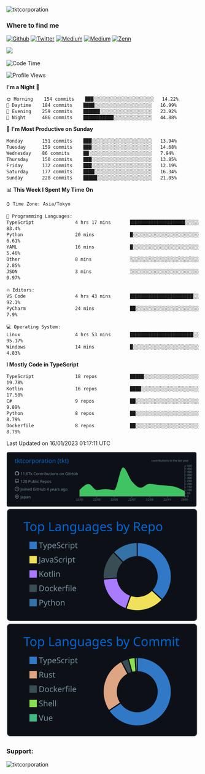 <p align="left"> <img src="https://komarev.com/ghpvc/?username=tktcorporation&label=Profile%20views&color=0e75b6&style=flat" alt="tktcorporation" /> </p>

<h3>Where to find me</h3>
<p>
<a href="https://github.com/tktcorporation" target="_blank"><img alt="Github" src="https://img.shields.io/badge/GitHub-%2312100E.svg?&style=for-the-badge&logo=Github&logoColor=white" /></a>
<a href="https://twitter.com/tktcorporation" target="_blank"><img alt="Twitter" src="https://img.shields.io/badge/twitter-%231DA1F2.svg?&style=for-the-badge&logo=twitter&logoColor=white" /></a>
<a href="https://www.linkedin.com/in/tktcorporation" target="_blank"><img alt="Medium" src="https://img.shields.io/badge/linkdin-0a66c2.svg?&style=for-the-badge&logo=linkedin&logoColor=white" /></a>
<a href="https://qiita.com/tktcorporation" target="_blank"><img alt="Medium" src="https://img.shields.io/badge/qiita-55C500.svg?&style=for-the-badge&logo=qiita&logoColor=white" /></a>
<a href="https://zenn.dev/tktcorporation" target="_blank"><img alt="Zenn" src="https://img.shields.io/badge/Zenn-3EA8FF.svg?&style=for-the-badge&logo=Zenn&logoColor=white" /></a>
</p>

<!--START_SECTION:lapras-card-->
<a href="https://lapras.com/public/tktcorporation" target="_blank" rel="noopener noreferrer"><img src="https://lapras-card-generator.vercel.app/api/svg?e=3.89&b=3.48&i=3.6&b1=%23232323&b2=%236d6d6d&i1=%23212121&i2=%23818181&l=en" width="400" ></a>
<!--END_SECTION:lapras-card-->
  
<!--START_SECTION:waka-->
![Code Time](http://img.shields.io/badge/Code%20Time-820%20hrs%2055%20mins-blue)

![Profile Views](http://img.shields.io/badge/Profile%20Views-0-blue)

**I'm a Night 🦉** 

```text
🌞 Morning    154 commits    ███░░░░░░░░░░░░░░░░░░░░░░   14.22% 
🌆 Daytime    184 commits    ████░░░░░░░░░░░░░░░░░░░░░   16.99% 
🌃 Evening    259 commits    ██████░░░░░░░░░░░░░░░░░░░   23.92% 
🌙 Night      486 commits    ███████████░░░░░░░░░░░░░░   44.88%

```
📅 **I'm Most Productive on Sunday** 

```text
Monday       151 commits    ███░░░░░░░░░░░░░░░░░░░░░░   13.94% 
Tuesday      159 commits    ███░░░░░░░░░░░░░░░░░░░░░░   14.68% 
Wednesday    86 commits     ██░░░░░░░░░░░░░░░░░░░░░░░   7.94% 
Thursday     150 commits    ███░░░░░░░░░░░░░░░░░░░░░░   13.85% 
Friday       132 commits    ███░░░░░░░░░░░░░░░░░░░░░░   12.19% 
Saturday     177 commits    ████░░░░░░░░░░░░░░░░░░░░░   16.34% 
Sunday       228 commits    █████░░░░░░░░░░░░░░░░░░░░   21.05%

```


📊 **This Week I Spent My Time On** 

```text
⌚︎ Time Zone: Asia/Tokyo

💬 Programming Languages: 
TypeScript               4 hrs 17 mins       ████████████████████░░░░░   83.4% 
Python                   20 mins             █░░░░░░░░░░░░░░░░░░░░░░░░   6.61% 
YAML                     16 mins             █░░░░░░░░░░░░░░░░░░░░░░░░   5.46% 
Other                    8 mins              ░░░░░░░░░░░░░░░░░░░░░░░░░   2.85% 
JSON                     3 mins              ░░░░░░░░░░░░░░░░░░░░░░░░░   0.97%

🔥 Editors: 
VS Code                  4 hrs 43 mins       ███████████████████████░░   92.1% 
PyCharm                  24 mins             ██░░░░░░░░░░░░░░░░░░░░░░░   7.9%

💻 Operating System: 
Linux                    4 hrs 53 mins       ███████████████████████░░   95.17% 
Windows                  14 mins             █░░░░░░░░░░░░░░░░░░░░░░░░   4.83%

```

**I Mostly Code in TypeScript** 

```text
TypeScript               18 repos            █████░░░░░░░░░░░░░░░░░░░░   19.78% 
Kotlin                   16 repos            ████░░░░░░░░░░░░░░░░░░░░░   17.58% 
C#                       9 repos             ██░░░░░░░░░░░░░░░░░░░░░░░   9.89% 
Python                   8 repos             ██░░░░░░░░░░░░░░░░░░░░░░░   8.79% 
Dockerfile               8 repos             ██░░░░░░░░░░░░░░░░░░░░░░░   8.79%

```



 Last Updated on 16/01/2023 01:17:11 UTC
<!--END_SECTION:waka-->

[![](https://raw.githubusercontent.com/tktcorporation/tktcorporation/master/profile-summary-card-output/github_dark/0-profile-details.svg)](https://github.com/vn7n24fzkq/github-profile-summary-cards)
[![](https://raw.githubusercontent.com/tktcorporation/tktcorporation/master/profile-summary-card-output/github_dark/1-repos-per-language.svg)](https://github.com/vn7n24fzkq/github-profile-summary-cards) [![](https://raw.githubusercontent.com/tktcorporation/tktcorporation/master/profile-summary-card-output/github_dark/2-most-commit-language.svg)](https://github.com/vn7n24fzkq/github-profile-summary-cards)

<h3 align="left">Support:</h3>
<p><a href="https://www.buymeacoffee.com/tktcorporation"> <img align="left" src="https://cdn.buymeacoffee.com/buttons/v2/default-yellow.png" height="50" width="210" alt="tktcorporation" /></a></p><br><br>
